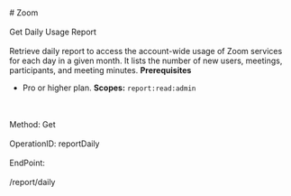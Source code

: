 <br>#     Zoom</br>
<br>Get Daily Usage Report</br>
<br>Retrieve daily report to access the account-wide usage of Zoom services for each day in a given month. It lists the number of new users, meetings, participants, and meeting minutes.
**Prerequisites**
* Pro or higher plan.
**Scopes:** `report:read:admin`
 </br>
<br>Method: Get</br>
<br>OperationID: reportDaily</br>
<br>EndPoint:</br>
<br>/report/daily</br>
